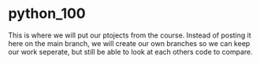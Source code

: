 # python_100

This is where we will put our ptojects from the course. Instead of posting it here on the main branch, we will create our own branches so we can keep our work seperate, but still be able to look at each others code to compare.
